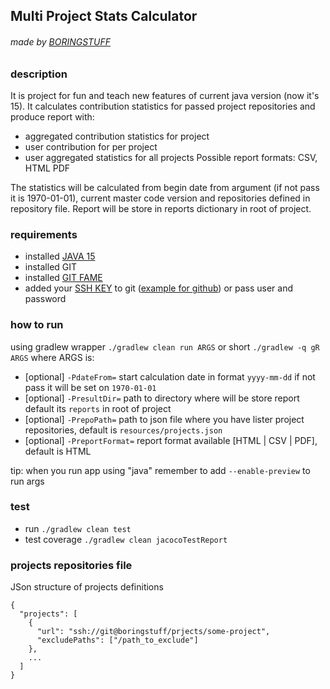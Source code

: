 ## Multi Project Stats Calculator
###### made by [BORINGSTUFF](http://boringstuff.pl)

### description
It is project for fun and teach new features of current java version (now it's 15). It calculates contribution statistics for passed project repositories and produce report with:
- aggregated contribution statistics for project
- user contribution for per project
- user aggregated statistics for all projects
Possible report formats: CSV, HTML PDF

The statistics will be calculated from begin date from argument (if not pass it is 1970-01-01), current master code version and repositories defined in repository file.
Report will be store in reports dictionary in root of project.

### requirements
- installed [JAVA 15](https://openjdk.java.net/projects/jdk/15/)
- installed GIT 
- installed [GIT FAME](https://github.com/oleander/git-fame-rb)
- added your [SSH KEY](https://www.ssh.com/ssh/keygen/) to git ([example for github](https://docs.github.com/en/free-pro-team@latest/github/authenticating-to-github/adding-a-new-ssh-key-to-your-github-account)) or pass user and password 

### how to run
using gradlew wrapper ```./gradlew clean run ARGS``` or short ```./gradlew -q gR ARGS```
where ARGS is:
 - [optional] `-PdateFrom=` start calculation date in format `yyyy-mm-dd` if not pass it will be set on `1970-01-01` 
 - [optional] `-PresultDir=` path to directory where will be store report default its `reports` in root of project
 - [optional] `-PrepoPath=` path to json file where you have lister project repositories, default is `resources/projects.json`
 - [optional] `-PreportFormat=` report format available [HTML | CSV | PDF], default is HTML

tip: when you run app using "java" remember to add `--enable-preview` to run args

### test
- run `./gradlew clean test`
- test coverage `./gradlew clean jacocoTestReport` 

### projects repositories file 
JSon structure of projects definitions
```
{
  "projects": [
    {
      "url": "ssh://git@boringstuff/prjects/some-project",
      "excludePaths": ["/path_to_exclude"]
    },
    ...
  ]
}
```

